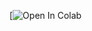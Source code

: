 [![Open In Colab](https://colab.research.google.com/github/alura-es-cursos/inmersion_alura/blob/aula02/credito_banco_aleman_inmersion_Dia2.ipynb)
